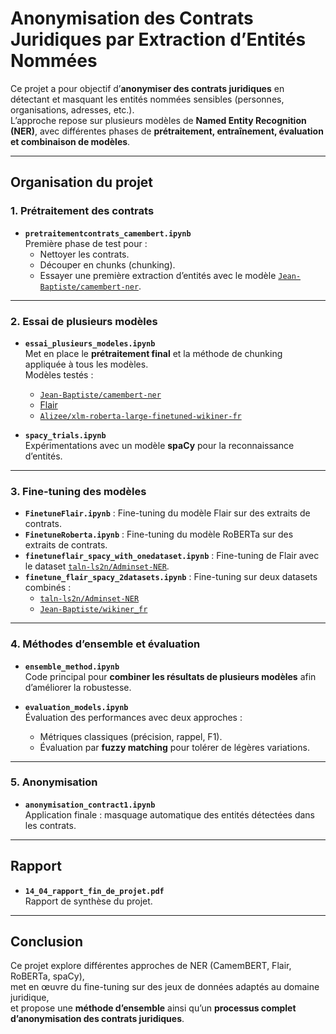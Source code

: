 # Anonymisation des Contrats Juridiques par Extraction d’Entités Nommées

Ce projet a pour objectif d’**anonymiser des contrats juridiques** en détectant et masquant les entités nommées sensibles (personnes, organisations, adresses, etc.).  
L’approche repose sur plusieurs modèles de **Named Entity Recognition (NER)**, avec différentes phases de **prétraitement, entraînement, évaluation et combinaison de modèles**.

---

##  Organisation du projet

### 1. Prétraitement des contrats
- **`pretraitementcontrats_camembert.ipynb`**  
  Première phase de test pour :
  - Nettoyer les contrats.
  - Découper en chunks (chunking).
  - Essayer une première extraction d’entités avec le modèle [`Jean-Baptiste/camembert-ner`](https://huggingface.co/Jean-Baptiste/camembert-ner).

---

### 2. Essai de plusieurs modèles
- **`essai_plusieurs_modeles.ipynb`**  
  Met en place le **prétraitement final** et la méthode de chunking appliquée à tous les modèles.  
  Modèles testés :
  - [`Jean-Baptiste/camembert-ner`](https://huggingface.co/Jean-Baptiste/camembert-ner)  
  - [Flair](https://github.com/flairNLP/flair)  
  - [`Alizee/xlm-roberta-large-finetuned-wikiner-fr`](https://huggingface.co/Alizee/xlm-roberta-large-finetuned-wikiner-fr)

- **`spacy_trials.ipynb`**  
  Expérimentations avec un modèle **spaCy** pour la reconnaissance d’entités.

---

### 3. Fine-tuning des modèles
- **`FinetuneFlair.ipynb`** : Fine-tuning du modèle Flair sur des extraits de contrats.  
- **`FinetuneRoberta.ipynb`** : Fine-tuning du modèle RoBERTa sur des extraits de contrats.  
- **`finetuneflair_spacy_with_onedataset.ipynb`** : Fine-tuning de Flair avec le dataset [`taln-ls2n/Adminset-NER`](https://huggingface.co/datasets/taln-ls2n/Adminset-NER).  
- **`finetune_flair_spacy_2datasets.ipynb`** : Fine-tuning sur deux datasets combinés :  
  - [`taln-ls2n/Adminset-NER`](https://huggingface.co/datasets/taln-ls2n/Adminset-NER)  
  - [`Jean-Baptiste/wikiner_fr`](https://huggingface.co/Jean-Baptiste/wikiner_fr)

---

### 4. Méthodes d’ensemble et évaluation
- **`ensemble_method.ipynb`**  
  Code principal pour **combiner les résultats de plusieurs modèles** afin d’améliorer la robustesse.

- **`evaluation_models.ipynb`**  
  Évaluation des performances avec deux approches :
  - Métriques classiques (précision, rappel, F1).  
  - Évaluation par **fuzzy matching** pour tolérer de légères variations.

---

### 5. Anonymisation
- **`anonymisation_contract1.ipynb`**  
  Application finale : masquage automatique des entités détectées dans les contrats.

---

##  Rapport
- **`14_04_rapport_fin_de_projet.pdf`**  
  Rapport de synthèse du projet.

---

##  Conclusion
Ce projet explore différentes approches de NER (CamemBERT, Flair, RoBERTa, spaCy),  
met en œuvre du fine-tuning sur des jeux de données adaptés au domaine juridique,  
et propose une **méthode d’ensemble** ainsi qu’un **processus complet d’anonymisation des contrats juridiques**.
